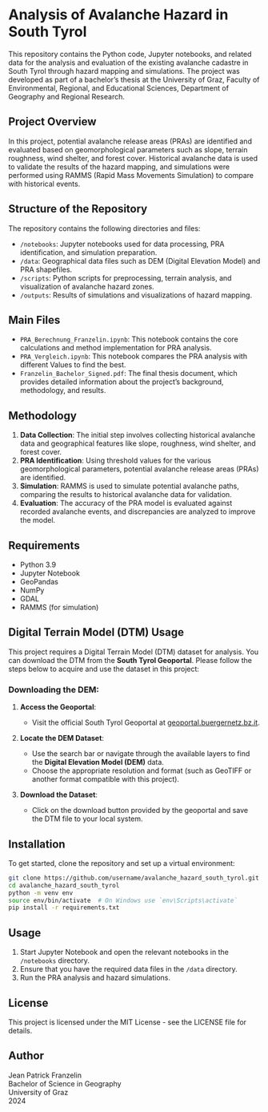 
# Analysis of Avalanche Hazard in South Tyrol

This repository contains the Python code, Jupyter notebooks, and related data for the analysis and evaluation of the existing avalanche cadastre in South Tyrol through hazard mapping and simulations. The project was developed as part of a bachelor’s thesis at the University of Graz, Faculty of Environmental, Regional, and Educational Sciences, Department of Geography and Regional Research.

## Project Overview

In this project, potential avalanche release areas (PRAs) are identified and evaluated based on geomorphological parameters such as slope, terrain roughness, wind shelter, and forest cover. Historical avalanche data is used to validate the results of the hazard mapping, and simulations were performed using RAMMS (Rapid Mass Movements Simulation) to compare with historical events.

## Structure of the Repository

The repository contains the following directories and files:

- `/notebooks`: Jupyter notebooks used for data processing, PRA identification, and simulation preparation.
- `/data`: Geographical data files such as DEM (Digital Elevation Model) and PRA shapefiles.
- `/scripts`: Python scripts for preprocessing, terrain analysis, and visualization of avalanche hazard zones.
- `/outputs`: Results of simulations and visualizations of hazard mapping.
  
## Main Files

- `PRA_Berechnung_Franzelin.ipynb`: This notebook contains the core calculations and method implementation for PRA analysis.
- `PRA_Vergleich.ipynb`: This notebook compares the PRA analysis with different Values to find the best.
- `Franzelin_Bachelor_Signed.pdf`: The final thesis document, which provides detailed information about the project’s background, methodology, and results.

## Methodology

1. **Data Collection**: The initial step involves collecting historical avalanche data and geographical features like slope, roughness, wind shelter, and forest cover.
2. **PRA Identification**: Using threshold values for the various geomorphological parameters, potential avalanche release areas (PRAs) are identified.
3. **Simulation**: RAMMS is used to simulate potential avalanche paths, comparing the results to historical avalanche data for validation.
4. **Evaluation**: The accuracy of the PRA model is evaluated against recorded avalanche events, and discrepancies are analyzed to improve the model.

## Requirements

- Python 3.9
- Jupyter Notebook
- GeoPandas
- NumPy
- GDAL
- RAMMS (for simulation)

## Digital Terrain Model (DTM) Usage

This project requires a Digital Terrain Model (DTM) dataset for analysis. You can download the DTM from the **South Tyrol Geoportal**. Please follow the steps below to acquire and use the dataset in this project:

### Downloading the DEM:

1. **Access the Geoportal**:
   - Visit the official South Tyrol Geoportal at [geoportal.buergernetz.bz.it](http://geokatalog.buergernetz.bz.it/geokatalog/#!).

2. **Locate the DEM Dataset**:
   - Use the search bar or navigate through the available layers to find the **Digital Elevation Model (DEM)** data.
   - Choose the appropriate resolution and format (such as GeoTIFF or another format compatible with this project).

3. **Download the Dataset**:
   - Click on the download button provided by the geoportal and save the DTM file to your local system.

## Installation

To get started, clone the repository and set up a virtual environment:

```bash
git clone https://github.com/username/avalanche_hazard_south_tyrol.git
cd avalanche_hazard_south_tyrol
python -m venv env
source env/bin/activate  # On Windows use `env\Scripts\activate`
pip install -r requirements.txt
```

## Usage

1. Start Jupyter Notebook and open the relevant notebooks in the `/notebooks` directory.
2. Ensure that you have the required data files in the `/data` directory.
3. Run the PRA analysis and hazard simulations.

## License

This project is licensed under the MIT License - see the LICENSE file for details.

## Author

Jean Patrick Franzelin  
Bachelor of Science in Geography  
University of Graz  
2024

